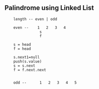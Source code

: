 


## Palindrome using Linked List

        length -- even | odd

        even --    1   2   3   4 
                    s
                    f

        s = head
        f = head

        s.next1=null
        push(s.value)
        s = s.next
        f = f.next.next


        odd --      1   2   3   4   5  